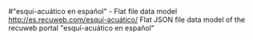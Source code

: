 #"esquí-acuático en español" - Flat file data model
http://es.recuweb.com/esquí-acuático/
Flat JSON file data model of the recuweb portal "esquí-acuático en español"

